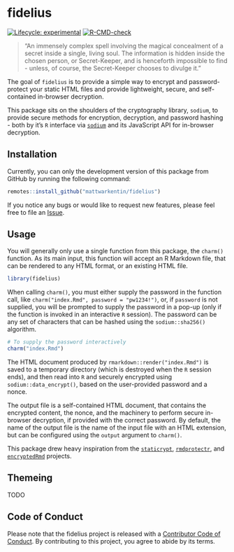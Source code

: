 
<!-- README.md is generated from README.Rmd. Please edit that file -->

# fidelius

<!-- badges: start -->

[![Lifecycle:
experimental](https://img.shields.io/badge/lifecycle-experimental-orange.svg)](https://lifecycle.r-lib.org/articles/stages.html#experimental)
[![R-CMD-check](https://github.com/mattwarkentin/fidelius/workflows/R-CMD-check/badge.svg)](https://github.com/mattwarkentin/fidelius/actions)
<!-- badges: end -->

> “An immensely complex spell involving the magical concealment of a
> secret inside a single, living soul. The information is hidden inside
> the chosen person, or Secret-Keeper, and is henceforth impossible to
> find - unless, of course, the Secret-Keeper chooses to divulge it.”

The goal of `fidelius` is to provide a simple way to encrypt and
password-protect your static HTML files and provide lightweight, secure,
and self-contained in-browser decryption.

This package sits on the shoulders of the cryptography library,
`sodium`, to provide secure methods for encryption, decryption, and
password hashing - both by it’s `R` interface via
[`sodium`](https://github.com/jeroen/sodium) and its JavaScript API for
in-browser decryption.

## Installation

Currently, you can only the development version of this package from
GitHub by running the following command:

``` r
remotes::install_github("mattwarkentin/fidelius")
```

If you notice any bugs or would like to request new features, please
feel free to file an
[Issue](https://github.com/mattwarkentin/fidelius/issues).

## Usage

You will generally only use a single function from this package, the
`charm()` function. As its main input, this function will accept an R
Markdown file, that can be rendered to any HTML format, or an existing
HTML file.

``` r
library(fidelius)
```

When calling `charm()`, you must either supply the password in the
function call, like `charm("index.Rmd", password = "pw1234!")`, or, if
`password` is not supplied, you will be prompted to supply the password
in a pop-up (only if the function is invoked in an interactive `R`
session). The password can be any set of characters that can be hashed
using the `sodium::sha256()` algorithm.

``` r
# To supply the password interactively
charm("index.Rmd")
```

The HTML document produced by `rmarkdown::render("index.Rmd")` is saved
to a temporary directory (which is destroyed when the `R` session ends),
and then read into `R` and securely encrypted using
`sodium::data_encrypt()`, based on the user-provided password and a
nonce.

The output file is a self-contained HTML document, that contains the
encrypted content, the nonce, and the machinery to perform secure
in-browser decryption, if provided with the correct password. By
default, the name of the output file is the name of the input file with
an HTML extension, but can be configured using the `output` argument to
`charm()`.

This package drew heavy inspiration from the
[`staticrypt`](https://github.com/robinmoisson/staticrypt),
[`rmdprotectr`](https://github.com/favstats/rmdprotectr), and
[`encryptedRmd`](https://github.com/dirkschumacher/encryptedRmd)
projects.

## Themeing

TODO

## Code of Conduct

Please note that the fidelius project is released with a [Contributor
Code of
Conduct](https://contributor-covenant.org/version/2/0/CODE_OF_CONDUCT.html).
By contributing to this project, you agree to abide by its terms.
